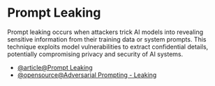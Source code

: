 # Prompt Leaking

Prompt leaking occurs when attackers trick AI models into revealing sensitive information from their training data or system prompts. This technique exploits model vulnerabilities to extract confidential details, potentially compromising privacy and security of AI systems.

- [@article@Prompt Leaking](https://learnprompting.org/docs/prompt_hacking/leaking)
- [@opensource@Adversarial Prompting - Leaking](https://github.com/dair-ai/Prompt-Engineering-Guide/blob/main/guides/prompts-adversarial.md#prompt-leaking)